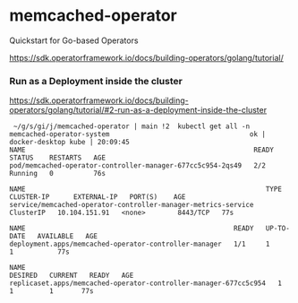 # memcached-operator
 Quickstart for Go-based Operators

https://sdk.operatorframework.io/docs/building-operators/golang/tutorial/

### Run as a Deployment inside the cluster

https://sdk.operatorframework.io/docs/building-operators/golang/tutorial/#2-run-as-a-deployment-inside-the-cluster

```
 ~/g/s/gi/j/memcached-operator | main !2  kubectl get all -n memcached-operator-system                                   ok | docker-desktop kube | 20:09:45 
NAME                                                         READY   STATUS    RESTARTS   AGE
pod/memcached-operator-controller-manager-677cc5c954-2qs49   2/2     Running   0          76s

NAME                                                            TYPE        CLUSTER-IP      EXTERNAL-IP   PORT(S)    AGE
service/memcached-operator-controller-manager-metrics-service   ClusterIP   10.104.151.91   <none>        8443/TCP   77s

NAME                                                    READY   UP-TO-DATE   AVAILABLE   AGE
deployment.apps/memcached-operator-controller-manager   1/1     1            1           77s

NAME                                                               DESIRED   CURRENT   READY   AGE
replicaset.apps/memcached-operator-controller-manager-677cc5c954   1         1         1       77s
```